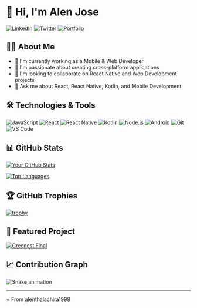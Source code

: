 # 👋 Hi, I'm Alen Jose

[![LinkedIn](https://img.shields.io/badge/LinkedIn-0077B5?style=for-the-badge&logo=linkedin&logoColor=white)](your-linkedin-url)
[![Twitter](https://img.shields.io/badge/Twitter-1DA1F2?style=for-the-badge&logo=twitter&logoColor=white)](your-twitter-url)
[![Portfolio](https://img.shields.io/badge/Portfolio-FF5722?style=for-the-badge&logo=safari&logoColor=white)](your-website-url)

## 👨‍💻 About Me
- 🔭 I'm currently working as a Mobile & Web Developer
- 🌱 I'm passionate about creating cross-platform applications
- 👯 I'm looking to collaborate on React Native and Web Development projects
- 💬 Ask me about React, React Native, Kotlin, and Mobile Development

## 🛠️ Technologies & Tools
![JavaScript](https://img.shields.io/badge/JavaScript-F7DF1E?style=flat-square&logo=javascript&logoColor=black)
![React](https://img.shields.io/badge/React-20232A?style=flat-square&logo=react&logoColor=61DAFB)
![React Native](https://img.shields.io/badge/React_Native-20232A?style=flat-square&logo=react&logoColor=61DAFB)
![Kotlin](https://img.shields.io/badge/Kotlin-0095D5?style=flat-square&logo=kotlin&logoColor=white)
![Node.js](https://img.shields.io/badge/Node.js-43853D?style=flat-square&logo=node.js&logoColor=white)
![Android](https://img.shields.io/badge/Android-3DDC84?style=flat-square&logo=android&logoColor=white)
![Git](https://img.shields.io/badge/Git-F05032?style=flat-square&logo=git&logoColor=white)
![VS Code](https://img.shields.io/badge/VS_Code-007ACC?style=flat-square&logo=visual-studio-code&logoColor=white)

## 📊 GitHub Stats
[![Your GitHub Stats](https://github-readme-stats.vercel.app/api?username=alenthalachira1998&show_icons=true&theme=dracula)](https://github.com/alenthalachira1998)

[![Top Languages](https://github-readme-stats.vercel.app/api/top-langs/?username=alenthalachira1998&layout=compact&theme=dracula)](https://github.com/alenthalachira1998)

## 🏆 GitHub Trophies
[![trophy](https://github-profile-trophy.vercel.app/?username=alenthalachira1998&theme=onedark)](https://github.com/ryo-ma/github-profile-trophy)

## 📌 Featured Project
[![Greenest Final](https://github-readme-stats.vercel.app/api/pin/?username=alenthalachira1998&repo=greenestfinal&theme=dracula)](https://github.com/alenthalachira1998/greenestfinal)

## 📈 Contribution Graph
![Snake animation](https://github.com/alenthalachira1998/alenthalachira1998/blob/output/github-contribution-grid-snake.svg)

---
⭐️ From [alenthalachira1998](https://github.com/alenthalachira1998)
